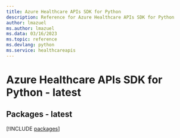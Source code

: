 ```yaml
---
title: Azure Healthcare APIs SDK for Python
description: Reference for Azure Healthcare APIs SDK for Python
author: lmazuel
ms.author: lmazuel
ms.data: 03/16/2023
ms.topic: reference
ms.devlang: python
ms.service: healthcareapis
---
```

# Azure Healthcare APIs SDK for Python - latest
## Packages - latest
[!INCLUDE [packages](healthcare-apis-index.md)]